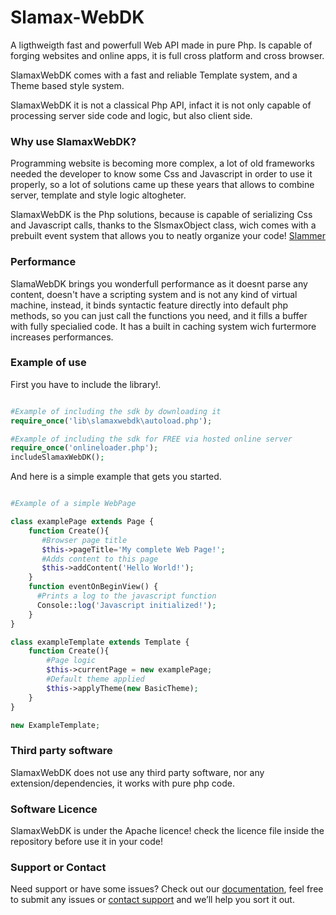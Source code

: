 # Slamax-WebDK

A ligthweigth fast and powerfull Web API made in pure Php. 
Is capable of forging websites and online apps, it is full cross platform and cross browser.

SlamaxWebDK comes with a fast and reliable Template system,
and a Theme based style system.

SlamaxWebDK it is not a classical Php API, infact
it is not only capable of processing server side code
and logic, but also client side.

### Why use SlamaxWebDK?

Programming website is becoming more complex, a lot
of old frameworks needed the developer to know
some Css and Javascript in order to use it properly,
so a lot of solutions came up these years
that allows to combine server, template and style
logic altogheter.

SlamaxWebDK is the Php solutions, because is capable of serializing
Css and Javascript calls, thanks to the SlsmaxObject class,
wich comes with a prebuilt event system that allows
you to neatly organize your code! [Slammer](https://my.com/)

### Performance

SlamaWebDK brings you wonderfull performance as it doesnt parse
any content, doesn't have a scripting system  and is not any kind of 
virtual machine, instead, it binds syntactic
feature directly into default php methods, so you can
just call the functions you need, and it fills
a buffer with fully specialied code.
It has a built in caching system wich furtermore 
increases performances.

### Example of use

First you have to include the library!.

```php

#Example of including the sdk by downloading it
require_once('lib\slamaxwebdk\autoload.php');

#Example of including the sdk for FREE via hosted online server
require_once('onlineloader.php');
includeSlamaxWebDK();

```

And here is a simple example that gets you started.

```php

#Example of a simple WebPage

class examplePage extends Page {
    function Create(){
       #Browser page title
       $this->pageTitle='My complete Web Page!';
       #Adds content to this page
       $this->addContent('Hello World!');
    }
    function eventOnBeginView() {
      #Prints a log to the javascript function
      Console::log('Javascript initialized!');
    }
}

class exampleTemplate extends Template {
    function Create(){
        #Page logic
        $this->currentPage = new examplePage;
        #Default theme applied
        $this->applyTheme(new BasicTheme);
    }
}

new ExampleTemplate;

```




### Third party software

SlamaxWebDK does not use any third party software,
nor any extension/dependencies, it works with
pure php code.

### Software Licence

SlamaxWebDK is under the Apache licence! check the licence file
inside the repository before use it in your code!

### Support or Contact

Need support or have some issues? Check out our [documentation](https://help.github.com/categories/github-pages-basics/), 
feel free to submit any issues or [contact support](https://github.com/contact) and we’ll help you sort it out.
